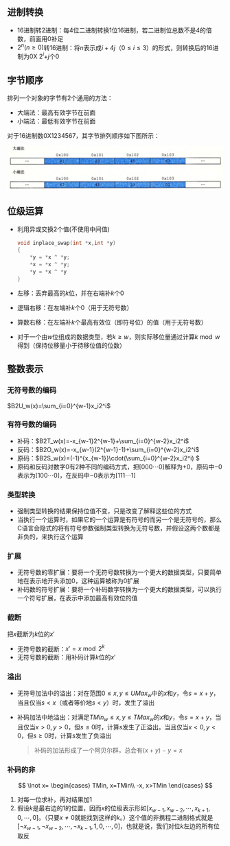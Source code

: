 ## 进制转换

* 16进制转2进制：每4位二进制转换1位16进制，若二进制位总数不是4的倍数，前面用0补足
* $2^n(n\ge0)$转16进制：将$n$表示成$i+4j（0\le i\le 3）$的形式，则转换后的16进制为0X $2^i$+$j$个0

## 字节顺序

排列一个对象的字节有2个通用的方法：

* 大端法：最高有效字节在前面
* 小端法：最低有效字节在前面

对于16进制数0X1234567，其字节排列顺序如下图所示：

![image-20200527215642561](res/image-20200527215642561.png)

## 位级运算

* 利用异或交换2个值(不使用中间值)

	```c
	void inplace_swap(int *x,int *y)
	{
	    *y = *x ^ *y;
	    *x = *x ^ *y;
	    *y = *x ^ *y
	}
	```

* 左移：丢弃最高的$k$位，并在右端补$k$个0

* 逻辑右移：在左端补$k$个0（用于无符号数）

* 算数右移：在左端补$k$个最高有效位（即符号位）的值（用于无符号数）

* 对于一个由$w$位组成的数据类型，若$k\ge w$，则实际移位量通过计算$k \bmod w$得到（保持位移量小于待移位值的位数）

## 整数表示

### 无符号数的编码

$B2U_w(x)=\sum_{i=0}^{w-1}x_i2^i$

### 有符号数的编码

* 补码：$B2T_w(x)=-x_{w-1}2^{w-1}+\sum_{i=0}^{w-2}x_i2^i$
* 反码：$B2O_w(x)=-x_{w-1}(2^{w-1}-1)+\sum_{i=0}^{w-2}x_i2^i$
* 原码：$B2S_w(x)=(-1)^{x_{w-1}}\cdot(\sum_{i=0}^{w-2}x_i2^i) $
* 原码和反码对数字0有2种不同的编码方式，把$[000\cdots 0]$解释为$+0$，原码中$-0$表示为$[100\cdots 0]$，在反码中$-0$表示为$[111\cdots 1]$

### 类型转换

* 强制类型转换的结果保持位值不变，只是改变了解释这些位的方式
* 当执行一个运算时，如果它的一个运算是有符号的而另一个是无符号的，那么C语言会隐式的将有符号参数强制类型转换为无符号数，并假设这两个数都是非负的，来执行这个运算

### 扩展

* 无符号数的零扩展：要将一个无符号数转换为一个更大的数据类型，只要简单地在表示地开头添加0，这种运算被称为0扩展
* 补码数的符号扩展：要将一个补码数字转换为一个更大的数据类型，可以执行一个符号扩展，在表示中添加最高有效位的值

### 截断

把$x$截断为$k$位的$x'$

* 无符号数的截断：$x'=x\bmod 2^k$
* 无符号数的截断：用补码计算$k$位的$x'$

### 溢出

* 无符号加法中的溢出：对在范围$0\le x,y\le UMax_w$中的$x$和$y$，令$s=x+y$，当且仅当$s<x$（或者等价地$s<y$）时，发生了溢出

* 补码加法中地溢出：对满足$TMin_w\le x,y\le TMax_w$的$x$和$y$，令$s=x+y$，当且仅当$x>0,y>0$，但$s\le 0$时，计算$s$发生了正溢出。当且仅当$x<0,y<0$，但$s\ge 0$时，计算$s$发生了负溢出

	>补码的加法形成了一个阿贝尔群，总会有$(x+y)-y=x$

### 补码的非

$$
\lnot x=
\begin{cases}
TMin,	x=TMin\\
-x,	x>TMin
\end{cases}
$$



1. 对每一位求补，再对结果加1
2. 假设$k$是最右边的1的位置，因而$x$的位级表示形如$[x_{w-1},x_{w-2},\cdots,x_{k+1},0,\cdots,0]$。（只要$x\ne 0$就能找到这样的$k$。）这个值的非携程二进制格式就是$[\lnot x_{w-1},\lnot x_{w-2},\cdots,\lnot x_{k-1},1,0,\cdots,0]$，也就是说，我们对位$k$左边的所有位取反
